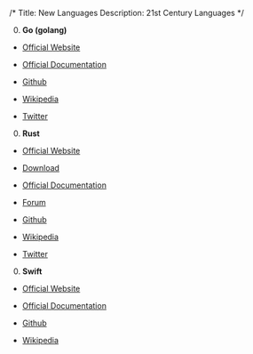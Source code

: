/*
Title: New Languages
Description: 21st Century Languages
*/

0. **Go (golang)**

  * [Official Website](https://golang.org/)
  
  * [Official Documentation](https://golang.org/doc/)
  
  * [Github](https://github.com/golang/go)

  * [Wikipedia](https://en.wikipedia.org/wiki/Go_%28programming_language%29)
  
  * [Twitter](https://twitter.com/GolangGo)

0. **Rust**

  * [Official Website](https://www.rust-lang.org/)

  * [Download](https://www.rust-lang.org/en-US/install.html)

  * [Official Documentation](https://www.rust-lang.org/en-US/documentation.html)

  * [Forum](https://users.rust-lang.org/)
  
  * [Github](https://github.com/rust-lang/rust)

  * [Wikipedia](https://en.wikipedia.org/wiki/Rust_%28programming_language%29)

  * [Twitter](https://twitter.com/rustlang)

0. **Swift**

  * [Official Website](https://developer.apple.com/swift/)
  
  * [Official Documentation](https://developer.apple.com/library/content/documentation/Swift/Conceptual/Swift_Programming_Language/index.html)
  
  * [Github](https://github.com/apple/swift)
  
  * [Wikipedia](https://en.wikipedia.org/wiki/Swift_%28programming_language%29)
